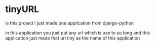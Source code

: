 # tinyURL

is this project i just made one application from django-python 

in this application you just put any url which is use to so long and this application just made that url tiny as the name of this application 
